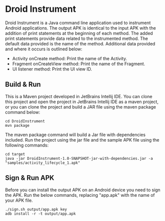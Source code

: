 # Droid Instrument #

Droid Instrument is a Java command line application used to instrument Android applications. The output APK is 
identical to the input APK with the addition of print statements at the beginning of each method. The added print 
statements provide data related to the instrumented method. The default data provided is the name of the method. 
Additional data provided and where it occurs is outlined below: 

* Activity onCreate method: Print the name of the Activity.
* Fragment onCreateView method: Print the name of the Fragment.
* UI listener method: Print the UI view ID.

## Build & Run ##

This is a Maven project developed in JetBrains Intellij IDE. You can clone this project and open the project in 
JetBrains Intellij IDE as a maven project, or you can clone the project and build a JAR file using the maven package 
command below: 

```
cd DroidInstrument
mvn package
```

The maven package command will build a Jar file with dependencies included. Run the project using the jar file and 
the sample APK file using the following commands: 

```
cd target
java -jar DroidInstrument-1.0-SNAPSHOT-jar-with-dependencies.jar -a "samples/activity_lifecycle_1.apk"
```

## Sign & Run APK ##

Before you can install the output APK on an Android device you need to sign the APK. Run the below commands, replacing
"app.apk" with the name of your APK file.

```
./sign.sh output/app.apk key
adb install -r -t output/app.apk
```